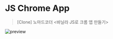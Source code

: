 # JS Chrome App
> [Clone] 노마드코더 <바닐라 JS로 크롬 앱 만들기>
<img src="./img/js-chrome-app.gif" alt="preview">